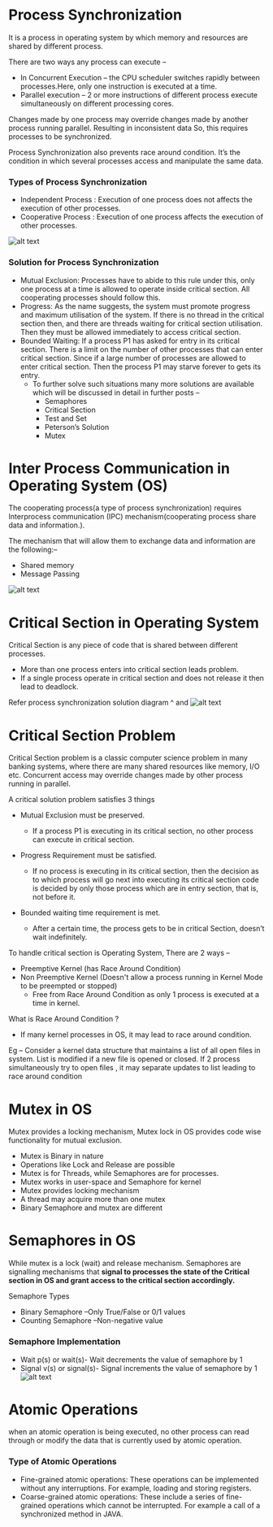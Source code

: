 # Process Synchronization
It is a process in operating system by which memory and resources are shared by different process.

There are two ways any process can execute –
- In Concurrent Execution – the CPU scheduler switches rapidly between processes.Here, only one instruction is executed at a time.
- Parallel execution – 2 or more instructions of different process execute simultaneously on different processing cores.

Changes made by one process may override changes made by another process running parallel. Resulting in inconsistent data So, this requires processes to be synchronized.

Process Synchronization also prevents race around condition. It’s the condition in which several processes access and manipulate the same data.

### Types of Process Synchronization
- Independent Process : Execution of one process does not affects the execution of other processes.
- Cooperative Process : Execution of one process affects the execution of other processes.

![alt text](image-8.png)

### Solution for Process Synchronization
- Mutual Exclusion: Processes have to abide to this rule under this, only one process at a time is allowed to operate inside critical section. All cooperating processes should follow this.
- Progress: As the name suggests, the system must promote progress and maximum utilisation of the system. If there is no thread in the critical section then, and there are threads waiting for critical section utilisation. Then they must be allowed immediately to access critical section.
- Bounded Waiting: If a process P1 has asked for entry in its critical section. There is a limit on the number of other processes that can enter critical section. Since if a large number of processes are allowed to enter critical section. Then the process P1 may starve forever to gets its entry.
    - To further solve such situations many more solutions are available which will be discussed in detail in further posts –
        - Semaphores
        - Critical Section
        - Test and Set
        - Peterson’s Solution
        - Mutex

# Inter Process Communication in Operating System (OS)
The cooperating process(a type of process synchronization) requires Interprocess communication (IPC) mechanism(cooperating process share data and information.).

The mechanism that will allow them to exchange data and information are the following:–
- Shared memory    
- Message Passing

![alt text](image-9.png)

# Critical Section in Operating System
Critical Section is any piece of code that is shared between different processes.
- More than one process enters into critical section leads problem.
- If a single process operate in critical section and does not release it then lead to deadlock.

Refer process synchronization solution diagram ^ and
![alt text](image-10.png)

# Critical Section Problem
Critical Section problem is a classic computer science problem in many banking systems, where there are many shared resources like memory, I/O etc. Concurrent access may override changes made by other process running in parallel.

A critical solution problem satisfies 3 things
- Mutual Exclusion must be preserved.
    - If a process P1 is executing in its critical section, no other process can execute in critical section.
- Progress Requirement must be satisfied.
    -  If no process is executing in its critical section, then the decision as to which process will go next into executing its critical section code is decided by only those process which are in entry section, that is, not before it.

- Bounded waiting time requirement is met.
    -  After a certain time, the process gets to be in critical Section, doesn’t wait indefinitely. 

To handle critical section is Operating System, There are 2 ways –
- Preemptive Kernel (has Race Around Condition)
- Non  Preemptive Kernel (Doesn't allow a process running in Kernel Mode to be preempted or stopped)
    - Free from Race Around Condition as only 1 process is executed at a time in kernel.

What is Race Around Condition ?
- If many kernel processes in OS, it may lead to race around condition.

Eg – Consider a kernel data structure that maintains a list of all open files in system. List is modified if a new file is opened or closed. If 2 process simultaneously try to open files , it may separate updates to list leading to race around condition

# Mutex in OS
Mutex provides a locking mechanism,  Mutex lock in OS provides code wise functionality for mutual exclusion.
- Mutex is Binary in nature
- Operations like Lock and Release are possible
- Mutex is for Threads, while Semaphores are for processes.
- Mutex works in user-space and Semaphore for kernel
- Mutex provides locking mechanism
- A thread may acquire more than one mutex
- Binary Semaphore and mutex are different

# Semaphores in OS
While mutex is a lock (wait) and release mechanism. Semaphores are signalling mechanisms that **signal to processes the state of the Critical section in OS and grant access to the critical section accordingly.**

Semaphore Types
- Binary Semaphore –Only True/False or 0/1 values
- Counting Semaphore –Non-negative value

### Semaphore Implementation
- Wait p(s) or wait(s)- Wait decrements the value of semaphore by 1
- Signal v(s) or signal(s)- Signal increments the value of semaphore by 1
![alt text](image-11.png)

# Atomic Operations
when an atomic operation is being executed, no other process can read through or modify the data that is currently used by atomic operation.


### Type of Atomic Operations
- Fine-grained atomic operations: These operations can be implemented without any interruptions. For example, loading and storing registers.
- Coarse-grained atomic operations: These include a series of fine-grained operations which cannot be interrupted. For example a call of a synchronized method in JAVA.